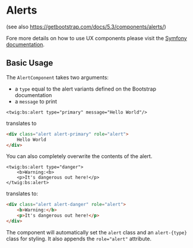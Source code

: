 # Alerts

(see also https://getbootstrap.com/docs/5.3/components/alerts/)

Fore more details on how to use UX components please visit
the [Symfony documentation](https://symfony.com/bundles/ux-twig-component/current/index.html).

## Basic Usage

The `AlertComponent` takes two arguments:

- a `type` equal to the alert variants defined on the Bootstrap documentation
- a `message` to print

```twig
<twig:bs:alert type="primary" message="Hello World"/>
```
translates to
```html
<div class="alert alert-primary" role="alert">
    Hello World
</div>
```

You can also completely overwrite the contents of the alert.

```twig
<twig:bs:alert type="danger">
    <b>Warning:<b>
    <p>It's dangerous out here!</p>
</twig:bs:alert>
```
translates to:
```html
<div class="alert alert-danger" role="alert">
    <b>Warning:</b>
    <p>It's dangerous out here!</p>
</div>
```

The component will automatically set the `alert` class and an `alert-{type}` class for styling. It also appends
the `role="alert"` attribute.